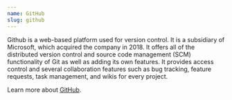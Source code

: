 ```yaml
---
name: GitHub
slug: github
---
```


Github is a web-based platform used for version control. It is a subsidiary of Microsoft, which acquired the company in 2018. It offers all of the distributed version control and source code management (SCM) functionality of Git as well as adding its own features. It provides access control and several collaboration features such as bug tracking, feature requests, task management, and wikis for every project.

Learn more about [GitHub](https://github.com).
